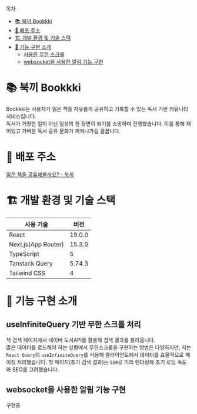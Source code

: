 목차

- [📚 북끼 Bookkki](#북끼-bookkki)
- [🔗 배포 주소](#배포-주소)
- [🏗️ 개발 환경 및 기술 스택](#개발-환경-및-기술-스택)
- [📌 기능 구현 소개](#기능-구현-소개)
  - [사용한 무한 스크롤](#useInfiniteQuery-기반-무한-스크롤-처리)
  - [websocket을 사용한 알림 기능 구현](#websocket을-사용한-알림-기능-구현)

# 📚 북끼 Bookkki

Bookkki는 사용자가 읽은 책을 자유롭게 공유하고 기록할 수 있는 독서 기반 커뮤니티 서비스입니다.  
독서가 거창한 일이 아닌 일상의 한 장면이 되기를 소망하며 진행했습니다. 이를 통해 재미있고 가벼운 독서 공유 문화가 퍼져나가길 꿈꿉니다.

# 🔗 배포 주소

[읽은 책을 공유해볼까요? - 북끼](https://bookkki.vercel.app/)

# 🏗️ 개발 환경 및 기술 스택

| 사용 기술           | 버전   |
| ------------------- | ------ |
| React               | 19.0.0 |
| Next.js(App Router) | 15.3.0 |
| TypeScript          | 5      |
| Tanstack Query      | 5.74.3 |
| Tailwind CSS        | 4      |

# 📌 기능 구현 소개

## <strong>useInfiniteQuery 기반 무한 스크롤 처리</strong>

책 검색 페이지에서 네이버 도서API를 활용해 검색 결과를 불러옵니다.  
많은 데이터를 로드해야 하는 상황에서 무한스크롤을 구현하는 방법은 다양하지만, 저는 `React Query`의 `useInfiniteQuery`를 사용해 클라이언트에서 데이터를 효율적으로 페이징 처리했습니다. 첫 페이지(초기 검색 결과)는 `SSR`로 미리 렌더링해 초기 로딩 속도와 SEO를 고려했습니다.

## <strong>websocket을 사용한 알림 기능 구현</strong>

구현중

